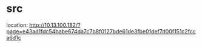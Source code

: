 # src

location: http://10.13.100.182/?page=e43ad1fdc54babe674da7c7b8f0127bde61de3fbe01def7d00f151c2fcca6d1c